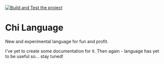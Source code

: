 [![Build and Test the project](https://github.com/marad/chi-compiler-kotlin/actions/workflows/test.yaml/badge.svg)](https://github.com/marad/chi-compiler-kotlin/actions/workflows/test.yaml)

# Chi Language

New and experimental language for fun and profit.

I've yet to create some documentation for it. Then again - language has yet to be useful so... stay tuned!